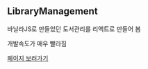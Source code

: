 ## LibraryManagement

바닐라JS로 만들었던 도서관리를 리액트로 만들어 봄

개발속도가 매우 빨라짐

[페이지 보러가기](https://honeypunch97.github.io/Toy-Project/React-JS/LibraryManagement/dist/)
